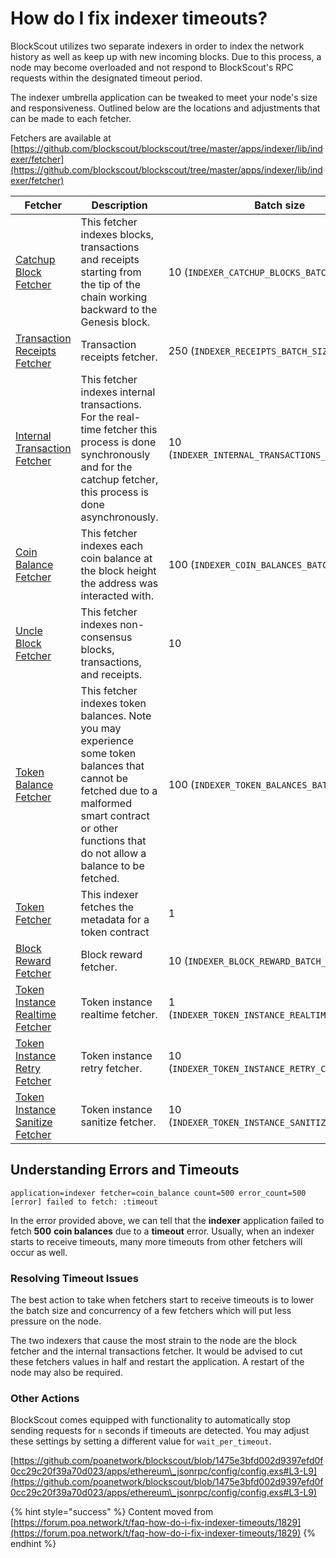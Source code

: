 # How do I fix indexer timeouts?

BlockScout utilizes two separate indexers in order to index the network history as well as keep up with new incoming blocks. Due to this process, a node may become overloaded and not respond to BlockScout's RPC requests within the designated timeout period.

The indexer umbrella application can be tweaked to meet your node's size and responsiveness. Outlined below are the locations and adjustments that can be made to each fetcher.

Fetchers are available at [https://github.com/blockscout/blockscout/tree/master/apps/indexer/lib/indexer/fetcher](https://github.com/blockscout/blockscout/tree/master/apps/indexer/lib/indexer/fetcher)

| Fetcher                                                                                                                                                                              | Description                                                                                                                                                                                             | Batch size                   | Concurrency |
| ------------------------------------------------------------------------------------------------------------------------------------------------------------------------------------ | ------------------------------------------------------------------------------------------------------------------------------------------------------------------------------------------------------- | -------------------------------- | -- |
| [Catchup Block Fetcher](https://github.com/blockscout/blockscout/blob/1475e3bfd002d9397efd0f0cc29c20f39a70d023/apps/indexer/lib/indexer/block/catchup/fetcher.ex#L24)                | This fetcher indexes blocks, transactions and receipts starting from the tip of the chain working backward to the Genesis block.                                                                        | 10 (`INDEXER_CATCHUP_BLOCKS_BATCH_SIZE`)  | 10 (`INDEXER_CATCHUP_BLOCKS_CONCURRENCY`) |
| [Transaction Receipts Fetcher](https://github.com/blockscout/blockscout/blob/4b272cf61dc14da76416be63f1f1df044b03a4b9/apps/indexer/lib/indexer/block/fetcher.ex#L85-L86)                | Transaction receipts fetcher.                                                                        | 250 (`INDEXER_RECEIPTS_BATCH_SIZE`)  | 10 (`INDEXER_RECEIPTS_CONCURRENCY`) |
| [Internal Transaction Fetcher](https://github.com/blockscout/blockscout/blob/1475e3bfd002d9397efd0f0cc29c20f39a70d023/apps/indexer/lib/indexer/internal\_transaction/fetcher.ex#L20) | This fetcher indexes internal transactions. For the real-time fetcher this process is done synchronously and for the catchup fetcher, this process is done asynchronously.                              | 10 (`INDEXER_INTERNAL_TRANSACTIONS_BATCH_SIZE`)   | 4 (`INDEXER_INTERNAL_TRANSACTIONS_CONCURRENCY`) |
| [Coin Balance Fetcher](https://github.com/blockscout/blockscout/blob/1475e3bfd002d9397efd0f0cc29c20f39a70d023/apps/indexer/lib/indexer/coin\_balance/fetcher.ex#L22)                 | This fetcher indexes each coin balance at the block height the address was interacted with.                                                                                                             | 100 (`INDEXER_COIN_BALANCES_BATCH_SIZE`)  | 4 (`INDEXER_COIN_BALANCES_CONCURRENCY`) |
| [Uncle Block Fetcher](https://github.com/blockscout/blockscout/blob/1475e3bfd002d9397efd0f0cc29c20f39a70d023/apps/indexer/lib/indexer/block/uncle/fetcher.ex#L22)                    | This fetcher indexes non-consensus blocks, transactions, and receipts.                                                                                                                                  | 10  | 10 |
| [Token Balance Fetcher](https://github.com/blockscout/blockscout/blob/1475e3bfd002d9397efd0f0cc29c20f39a70d023/apps/indexer/lib/indexer/token\_balance/fetcher.ex#L29)               | This fetcher indexes token balances. Note you may experience some token balances that cannot be fetched due to a malformed smart contract or other functions that do not allow a balance to be fetched. | 100 (`INDEXER_TOKEN_BALANCES_BATCH_SIZE`) | 10 (`INDEXER_TOKEN_BALANCES_CONCURRENCY`) |
| [Token Fetcher](https://github.com/blockscout/blockscout/blob/1475e3bfd002d9397efd0f0cc29c20f39a70d023/apps/indexer/lib/indexer/token/fetcher.ex#L18)                                | This indexer fetches the metadata for a token contract                                                                                                                                                  | 1  | 10 |
| [Block Reward Fetcher](https://github.com/blockscout/blockscout/blob/4b272cf61dc14da76416be63f1f1df044b03a4b9/apps/indexer/lib/indexer/fetcher/block_reward.ex#L28-L29)                | Block reward fetcher.                                                                        | 10 (`INDEXER_BLOCK_REWARD_BATCH_SIZE`)  | 10 (`INDEXER_BLOCK_REWARD_CONCURRENCY`) |
| [Token Instance Realtime Fetcher](https://github.com/blockscout/blockscout/blob/4b272cf61dc14da76416be63f1f1df044b03a4b9/apps/indexer/lib/indexer/fetcher/token_instance/realtime.ex#L16-L17)                | Token instance realtime fetcher.                                                                        | 1 (`INDEXER_TOKEN_INSTANCE_REALTIME_BATCH_SIZE`)  | 10 (`INDEXER_TOKEN_INSTANCE_REALTIME_CONCURRENCY`) |
| [Token Instance Retry Fetcher](https://github.com/blockscout/blockscout/blob/4b272cf61dc14da76416be63f1f1df044b03a4b9/apps/indexer/lib/indexer/fetcher/token_instance/retry.ex#L16-L17)                | Token instance retry fetcher.                                                                        | 10 (`INDEXER_TOKEN_INSTANCE_RETRY_CONCURRENCY`)  | 10 (`INDEXER_TOKEN_INSTANCE_RETRY_BATCH_SIZE`) |
| [Token Instance Sanitize Fetcher](https://github.com/blockscout/blockscout/blob/4b272cf61dc14da76416be63f1f1df044b03a4b9/apps/indexer/lib/indexer/fetcher/token_instance/sanitize.ex#L16-L17)                | Token instance sanitize fetcher.                                                                        | 10 (`INDEXER_TOKEN_INSTANCE_SANITIZE_BATCH_SIZE`)  | 10 (`INDEXER_TOKEN_INSTANCE_SANITIZE_CONCURRENCY`) |

## Understanding Errors and Timeouts

`application=indexer fetcher=coin_balance count=500 error_count=500 [error] failed to fetch: :timeout`

In the error provided above, we can tell that the **indexer** application failed to fetch **500** **coin balances** due to a **timeout** error. Usually, when an indexer starts to receive timeouts, many more timeouts from other fetchers will occur as well.

### Resolving Timeout Issues

The best action to take when fetchers start to receive timeouts is to lower the batch size and concurrency of a few fetchers which will put less pressure on the node.

The two indexers that cause the most strain to the node are the block fetcher and the internal transactions fetcher. It would be advised to cut these fetchers values in half and restart the application. A restart of the node may also be required.

### Other  Actions

BlockScout comes equipped with functionality to automatically stop sending requests for `n` seconds if timeouts are detected. You may adjust these settings by setting a different value for `wait_per_timeout`.

[https://github.com/poanetwork/blockscout/blob/1475e3bfd002d9397efd0f0cc29c20f39a70d023/apps/ethereum\_jsonrpc/config/config.exs#L3-L9](https://github.com/poanetwork/blockscout/blob/1475e3bfd002d9397efd0f0cc29c20f39a70d023/apps/ethereum\_jsonrpc/config/config.exs#L3-L9)

{% hint style="success" %}
Content moved from [https://forum.poa.network/t/faq-how-do-i-fix-indexer-timeouts/1829](https://forum.poa.network/t/faq-how-do-i-fix-indexer-timeouts/1829)
{% endhint %}

